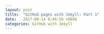 ```yaml
---
layout: post
title:  "GitHub pages with Jekyll: Part 1"
date:   2017-08-14 8:46:50 +0800
categories: GitHub with Jekyll
---
```

